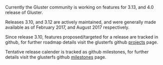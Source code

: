 Currently the Gluster community is working on features for 3.13, and 4.0 release of Gluster.

Releases 3.10, and 3.12 are actively maintained, and were generally made available as of February 2017, and August 2017 respectively.

Since release 3.10, features proposed/targeted for a release are tracked in github, for further roadmap details visit the glusterfs github [projects](https://github.com/gluster/glusterfs/projects/1) page.

Tentative release calender is tracked as github milestones, for further details visit the glusterfs github [milestones](https://github.com/gluster/glusterfs/milestones?direction=asc&sort=due_date&state=open) page.
